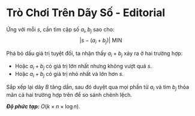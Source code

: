 # Trò Chơi Trên Dãy Số - Editorial

Ứng với mỗi $s,$ cần tìm cặp số $a_i, b_j$ sao cho:
$$\big|s - (a_i + b_j)\big| \text{ MIN}$$

Phá bỏ dấu giá trị tuyệt đối, ta nhận thấy $a_i + b_j$ xảy ra ở hai trường hợp:
- Hoặc $a_i + b_j$ có giá trị lớn nhất nhưng không vượt quá $s$.
- Hoặc $a_i + b_j$ có giá trị nhỏ nhất và lớn hơn $s$.

Sắp xếp lại dãy $B$ tăng dần, sau đó duyệt qua mọi phần tử $a_i$ và tìm $b_j$ thỏa mãn cả hai trường hợp trên để so sánh chênh lệch.

***Độ phức tạp:*** $O(k \times n \times \log n)$.